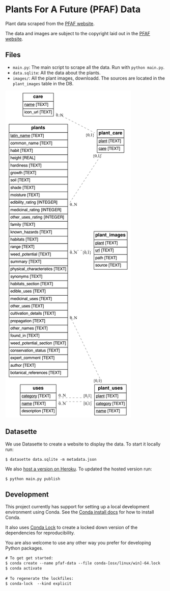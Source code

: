 # Plants For A Future (PFAF) Data

Plant data scraped from the [PFAF website](https://pfaf.org/user/Default.aspx).

The data and images are subject to the copyright laid out in the [PFAF website](https://pfaf.org/user/cmspage.aspx?pageid=136).

## Files

- `main.py`: The main script to scrape all the data. Run with `python main.py`.
- `data.sqlite`: All the data about the plants.
- `images/`: All the plant images, downloadd. The sources are located in the `plant_images` table in the DB.

![ERD database diagram](diagram.png)

## Datasette

We use Datasette to create a website to display the data. To start it locally run:

```console
$ datasette data.sqlite -m metadata.json
```

We also [host a version on Heroku](https://pfaf-data.herokuapp.com/). To updated the hosted version run:

```console
$ python main.py publish
```

## Development

This project currently has support for setting up a local
development environment using Conda. See the [Conda install docs](https://docs.conda.io/en/latest/miniconda.html#)
for how to install Conda.

It also uses [Conda Lock](https://github.com/conda-incubator/conda-lock)
to create a locked down version of the dependencies for reproducibility.

You are also welcome to use any other way you prefer for developing Python packages.

```console
# To get get started:
$ conda create --name pfaf-data --file conda-[osx/linux/win]-64.lock
$ conda activate

# To regenerate the lockfiles:
$ conda-lock  --kind explicit
```
